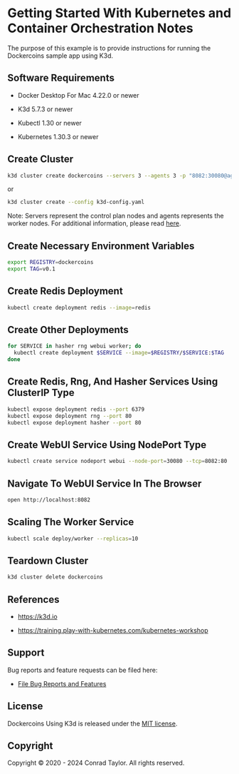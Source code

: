 # Getting Started With Kubernetes and Container Orchestration Notes

The purpose of this example is to provide instructions for running the Dockercoins sample app using K3d.

## Software Requirements

- Docker Desktop For Mac 4.22.0 or newer

- K3d 5.7.3 or newer

- Kubectl 1.30 or newer

- Kubernetes 1.30.3 or newer

## Create Cluster

```zsh
k3d cluster create dockercoins --servers 3 --agents 3 -p "8082:30080@agent:0" --servers 3 --wait
```

or

```zsh
k3d cluster create --config k3d-config.yaml
```

Note: Servers represent the control plan nodes and agents represents the worker nodes. For additional information, please read [here](https://rancher.com/docs/k3s/latest/en/architecture).

## Create Necessary Environment Variables

```zsh
export REGISTRY=dockercoins
export TAG=v0.1
```

## Create Redis Deployment

```zsh
kubectl create deployment redis --image=redis
```

## Create Other Deployments

```zsh
for SERVICE in hasher rng webui worker; do
  kubectl create deployment $SERVICE --image=$REGISTRY/$SERVICE:$TAG
done
```

## Create Redis, Rng, And Hasher Services Using ClusterIP Type

```zsh
kubectl expose deployment redis --port 6379
kubectl expose deployment rng --port 80
kubectl expose deployment hasher --port 80
```

## Create WebUI Service Using NodePort Type

```zsh
kubectl create service nodeport webui --node-port=30080 --tcp=8082:80
```

## Navigate To WebUI Service In The Browser

```zsh
open http://localhost:8082
```

## Scaling The Worker Service

```zsh
kubectl scale deploy/worker --replicas=10
```

## Teardown Cluster

```zsh
k3d cluster delete dockercoins
```

## References

- https://k3d.io

- https://training.play-with-kubernetes.com/kubernetes-workshop

## Support

Bug reports and feature requests can be filed here:

- [File Bug Reports and Features](https://github.com/conradwt/dockercoins-using-k3d/issues)

## License

Dockercoins Using K3d is released under the [MIT license](./LICENSE.md).

## Copyright

Copyright &copy; 2020 - 2024 Conrad Taylor. All rights reserved.
